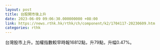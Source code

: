 ```yaml
---
layout: post
title: 台股開市後上升
date: 2023-06-09 09:06:30.000000000 +08:00
link: https://news.rthk.hk/rthk/ch/component/k2/1704117-20230609.htm
categories: rthk
---
```


台灣股市上升。加權指數較早時報16812點，升79點，升幅0.47%。
